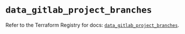 # `data_gitlab_project_branches`

Refer to the Terraform Registry for docs: [`data_gitlab_project_branches`](https://registry.terraform.io/providers/gitlabhq/gitlab/17.3.1/docs/data-sources/project_branches).
